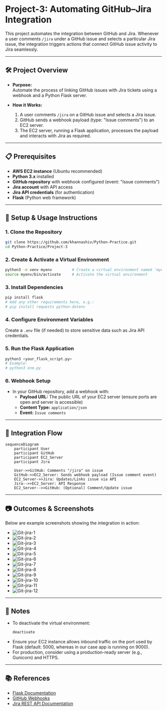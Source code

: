 # Project-3: Automating GitHub–Jira Integration

This project automates the integration between GitHub and Jira. Whenever a user comments `/jira` under a GitHub issue and selects a particular Jira issue, the integration triggers actions that connect GitHub issue activity to Jira seamlessly.

---

## 🛠️ Project Overview

- **Purpose:**  
  Automate the process of linking GitHub issues with Jira tickets using a webhook and a Python Flask server.

- **How it Works:**  
  1. A user comments `/jira` on a GitHub issue and selects a Jira issue.
  2. GitHub sends a webhook payload (type: "Issue comments") to an EC2 server.
  3. The EC2 server, running a Flask application, processes the payload and interacts with Jira as required.

---

## 📋 Prerequisites

- **AWS EC2 instance** (Ubuntu recommended)
- **Python 3.x** installed
- **GitHub repository** with webhook configured (event: "Issue comments")
- **Jira account** with API access
- **Jira API credentials** (for authentication)
- **Flask** (Python web framework)

---

## 🚀 Setup & Usage Instructions

### 1. Clone the Repository

```bash
git clone https://github.com/khannashiv/Python-Practice.git
cd Python-Practice/Project-3
```

### 2. Create & Activate a Virtual Environment

```bash
python3 -m venv myenv         # Create a virtual environment named 'myenv'
source myenv/bin/activate     # Activate the virtual environment
```

### 3. Install Dependencies

```bash
pip install flask
# Add any other requirements here, e.g.:
# pip install requests python-dotenv
```

### 4. Configure Environment Variables

Create a `.env` file (if needed) to store sensitive data such as Jira API credentials.

### 5. Run the Flask Application

```bash
python3 <your_flask_script.py>
# Example:
# python3 one.py
```

### 6. Webhook Setup

- In your GitHub repository, add a webhook with:
  - **Payload URL:** The public URL of your EC2 server (ensure ports are open and server is accessible)
  - **Content Type:** `application/json`
  - **Event:** `Issue comments`

---

## 🔄 Integration Flow

```mermaid
sequenceDiagram
    participant User
    participant GitHub
    participant EC2_Server
    participant Jira

    User->>GitHub: Comments "/jira" on issue
    GitHub->>EC2_Server: Sends webhook payload (Issue comment event)
    EC2_Server->>Jira: Updates/Links issue via API
    Jira-->>EC2_Server: API Response
    EC2_Server-->>GitHub: (Optional) Comment/Update issue
```

---

## 📷 Outcomes & Screenshots

Below are example screenshots showing the integration in action:

- ![Git-jira-1](../Images/Git-jira-1.png)
- ![Git-jira-2](../Images/Git-jira-2.png)
- ![Git-jira-3](../Images/Git-jira-3.png)
- ![Git-jira-4](../Images/Git-jira-4.png)
- ![Git-jira-5](../Images/Git-jira-5.png)
- ![Git-jira-6](../Images/Git-jira-6.png)
- ![Git-jira-7](../Images/Git-jira-7.png)
- ![Git-jira-8](../Images/Git-jira-8.png)
- ![Git-jira-9](../Images/Git-jira-9.png)
- ![Git-jira-10](../Images/Git-jira-10.png)
- ![Git-jira-11](../Images/Git-jira-11.png)
- ![Git-jira-12](../Images/Git-jira-12.png)

---

## 📝 Notes

- To deactivate the virtual environment:
  ```bash
  deactivate
  ```
- Ensure your EC2 instance allows inbound traffic on the port used by Flask (default: 5000, whereas in our case app is running on 9000).
- For production, consider using a production-ready server (e.g., Gunicorn) and HTTPS.

---

## 📚 References

- [Flask Documentation](https://flask.palletsprojects.com/)
- [GitHub Webhooks](https://docs.github.com/en/webhooks)
- [Jira REST API Documentation](https://developer.atlassian.com/cloud/jira/platform/rest/v3/)